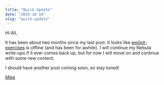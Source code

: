 ```yaml
---
title: "Quick Update"
date: "2015-10-19"
slug: "quick-update"
---
```


Hi All,

It has been about two months since my last post. It looks like [exploit-exercises] is offline (and has been for awhile). I will continue my Nebula write-ups if it ever comes back up, but for now I will move on and continue with some new content.

I should have another post coming soon, so stay tuned! 

[Mike][]

[exploit-exercises]: https://exploit-exercises.com/nebula/ "exploit-exercises"
[Mike]: /contact "Contact Mike"


